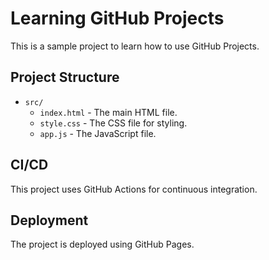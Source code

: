 # Learning GitHub Projects

This is a sample project to learn how to use GitHub Projects.

## Project Structure

- `src/`
  - `index.html` - The main HTML file.
  - `style.css` - The CSS file for styling.
  - `app.js` - The JavaScript file.

## CI/CD

This project uses GitHub Actions for continuous integration.

## Deployment

The project is deployed using GitHub Pages.
